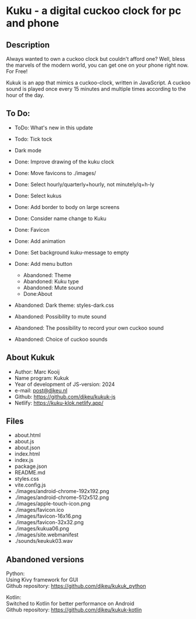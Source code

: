 # Kuku - a digital cuckoo clock for pc and phone


## Description

Always wanted to own a cuckoo clock but couldn't afford one?
Well, bless the marvels of the modern world, you can get one on your phone right now. For Free!

Kukuk is an app that mimics a cuckoo-clock, written in JavaScript.
A cuckoo sound is played once every 15 minutes and multiple times according to the hour of the day.


## To Do:

- ToDo: What's new in this update 
- Todo: Tick tock
- Dark mode

- Done: Improve drawing of the kuku clock
- Done: Move favicons to ./images/
- Done: Select hourly/quarterly+hourly, not minutely/q+h-ly
- Done: Select kukus
- Done: Add border to body on large screens
- Done: Consider name change to Kuku
- Done: Favicon
- Done: Add animation
- Done: Set background kuku-message to empty
- Done: Add menu button
    - Abandoned: Theme
    - Abandoned: Kuku type
    - Abandoned: Mute sound
    - Done:About

- Abandoned: Dark theme: styles-dark.css
- Abandoned: Possibility to mute sound
- Abandoned: The possibility to record your own cuckoo sound
- Abandoned: Choice of cuckoo sounds


## About Kukuk

- Author: Marc Kooij
- Name program: Kukuk
- Year of development of JS-version: 2024
- e-mail: post@djkeu.nl
- Github: https://github.com/djkeu/kukuk-js
- Netlify: https://kuku-klok.netlify.app/


## Files
- about.html
- about.js
- about.json
- index.html
- index.js
- package.json
- README.md
- styles.css
- vite.config.js
- ./images/android-chrome-192x192.png
- ./images/android-chrome-512x512.png
- ./images/apple-touch-icon.png
- ./images/favicon.ico
- ./images/favicon-16x16.png
- ./images/favicon-32x32.png
- ./images/kukua06.png
- ./images/site.webmanifest
- ./sounds/keukuk03.wav


## Abandoned versions

Python:\
Using Kivy framework for GUI\
Github repository: https://github.com/djkeu/kukuk_python

Kotlin:\
Switched to Kotlin for better performance on Android\
Github repository: https://github.com/djkeu/kukuk-kotlin

